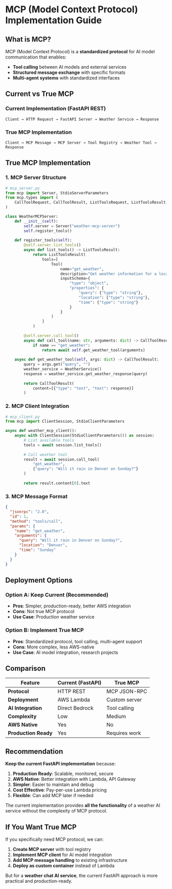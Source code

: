 # MCP (Model Context Protocol) Implementation Guide

## **What is MCP?**

MCP (Model Context Protocol) is a **standardized protocol** for AI model communication that enables:
- **Tool calling** between AI models and external services
- **Structured message exchange** with specific formats
- **Multi-agent systems** with standardized interfaces

## **Current vs True MCP**

### **Current Implementation (FastAPI REST)**
```
Client → HTTP Request → FastAPI Server → Weather Service → Response
```

### **True MCP Implementation**
```
Client → MCP Message → MCP Server → Tool Registry → Weather Tool → Response
```

## **True MCP Implementation**

### **1. MCP Server Structure**
```python
# mcp_server.py
from mcp import Server, StdioServerParameters
from mcp.types import (
    CallToolRequest, CallToolResult, ListToolsRequest, ListToolsResult, Tool
)

class WeatherMCPServer:
    def __init__(self):
        self.server = Server("weather-mcp-server")
        self.register_tools()
    
    def register_tools(self):
        @self.server.list_tools()
        async def list_tools() -> ListToolsResult:
            return ListToolsResult(
                tools=[
                    Tool(
                        name="get_weather",
                        description="Get weather information for a location",
                        inputSchema={
                            "type": "object",
                            "properties": {
                                "query": {"type": "string"},
                                "location": {"type": "string"},
                                "time": {"type": "string"}
                            }
                        }
                    )
                ]
            )
        
        @self.server.call_tool()
        async def call_tool(name: str, arguments: dict) -> CallToolResult:
            if name == "get_weather":
                return await self.get_weather_tool(arguments)
    
    async def get_weather_tool(self, args: dict) -> CallToolResult:
        query = args.get("query", "")
        weather_service = WeatherService()
        response = weather_service.get_weather_response(query)
        
        return CallToolResult(
            content=[{"type": "text", "text": response}]
        )
```

### **2. MCP Client Integration**
```python
# mcp_client.py
from mcp import ClientSession, StdioClientParameters

async def weather_mcp_client():
    async with ClientSession(StdioClientParameters()) as session:
        # List available tools
        tools = await session.list_tools()
        
        # Call weather tool
        result = await session.call_tool(
            "get_weather",
            {"query": "Will it rain in Denver on Sunday?"}
        )
        
        return result.content[0].text
```

### **3. MCP Message Format**
```json
{
  "jsonrpc": "2.0",
  "id": 1,
  "method": "tools/call",
  "params": {
    "name": "get_weather",
    "arguments": {
      "query": "Will it rain in Denver on Sunday?",
      "location": "Denver",
      "time": "Sunday"
    }
  }
}
```

## **Deployment Options**

### **Option A: Keep Current (Recommended)**
- **Pros**: Simpler, production-ready, better AWS integration
- **Cons**: Not true MCP protocol
- **Use Case**: Production weather service

### **Option B: Implement True MCP**
- **Pros**: Standardized protocol, tool calling, multi-agent support
- **Cons**: More complex, less AWS-native
- **Use Case**: AI model integration, research projects

## **Comparison**

| Feature | Current (FastAPI) | True MCP |
|---------|-------------------|----------|
| **Protocol** | HTTP REST | MCP JSON-RPC |
| **Deployment** | AWS Lambda | Custom server |
| **AI Integration** | Direct Bedrock | Tool calling |
| **Complexity** | Low | Medium |
| **AWS Native** | Yes | No |
| **Production Ready** | Yes | Requires work |

## **Recommendation**

**Keep the current FastAPI implementation** because:

1. **Production Ready**: Scalable, monitored, secure
2. **AWS Native**: Better integration with Lambda, API Gateway
3. **Simpler**: Easier to maintain and debug
4. **Cost Effective**: Pay-per-use Lambda pricing
5. **Flexible**: Can add MCP later if needed

The current implementation provides **all the functionality** of a weather AI service without the complexity of MCP protocol.

## **If You Want True MCP**

If you specifically need MCP protocol, we can:

1. **Create MCP server** with tool registry
2. **Implement MCP client** for AI model integration
3. **Add MCP message handling** to existing infrastructure
4. **Deploy as custom container** instead of Lambda

But for a **weather chat AI service**, the current FastAPI approach is more practical and production-ready. 